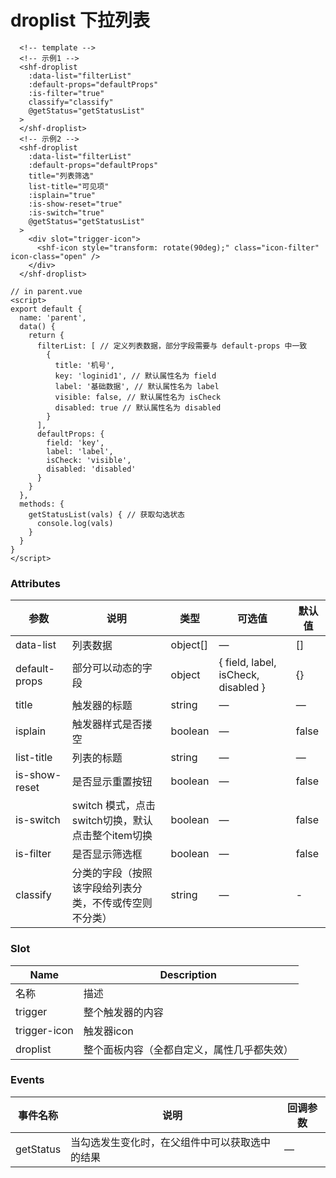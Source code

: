 # droplist 下拉列表

<div>
  <DocDroplist />
</div>

```vue
  <!-- template -->
  <!-- 示例1 -->
  <shf-droplist
    :data-list="filterList" 
    :default-props="defaultProps" 
    :is-filter="true"
    classify="classify" 
    @getStatus="getStatusList" 
  >
  </shf-droplist>
  <!-- 示例2 -->
  <shf-droplist
    :data-list="filterList" 
    :default-props="defaultProps"  
    title="列表筛选" 
    list-title="可见项" 
    :isplain="true"
    :is-show-reset="true" 
    :is-switch="true" 
    @getStatus="getStatusList"
  >
    <div slot="trigger-icon">
      <shf-icon style="transform: rotate(90deg);" class="icon-filter" icon-class="open" />
    </div>
  </shf-droplist>
```

```vue
// in parent.vue
<script>
export default {
  name: 'parent',
  data() {
    return {
      filterList: [ // 定义列表数据，部分字段需要与 default-props 中一致
        {
          title: '机号',
          key: 'loginid1', // 默认属性名为 field
          label: '基础数据', // 默认属性名为 label
          visible: false, // 默认属性名为 isCheck
          disabled: true // 默认属性名为 disabled
        }
      ],
      defaultProps: {
        field: 'key',
        label: 'label',
        isCheck: 'visible',
        disabled: 'disabled'
      }
    }
  },
  methods: {
    getStatusList(vals) { // 获取勾选状态
      console.log(vals)
    }
  }
}
</script>
```
### Attributes
| 参数      | 说明          | 类型      | 可选值                           | 默认值  |
|---------- |-------------- |---------- |--------------------------------  |-------- |
| data-list     | 列表数据           | object[] | — | [] |
| default-props | 部分可以动态的字段 | object | { field, label, isCheck, disabled } | {} |
| title | 触发器的标题 | string | — | — |
| isplain | 触发器样式是否搂空 | boolean | — | false |
| list-title | 列表的标题 | string | — | — |
| is-show-reset | 是否显示重置按钮 | boolean | — | false |
| is-switch | switch 模式，点击switch切换，默认点击整个item切换 | boolean | — | false |
| is-filter | 是否显示筛选框  | boolean | — | false |
| classify | 分类的字段（按照该字段给列表分类，不传或传空则不分类） | string | — | - |

### Slot
| Name | Description |
|------|--------|
| 名称 | 描述 |
| trigger | 整个触发器的内容 |
| trigger-icon | 触发器icon |
| droplist | 整个面板内容（全都自定义，属性几乎都失效） |

### Events
| 事件名称 | 说明 | 回调参数 |
|---------- |-------- |---------- |
| getStatus | 当勾选发生变化时，在父组件中可以获取选中的结果 | — |
